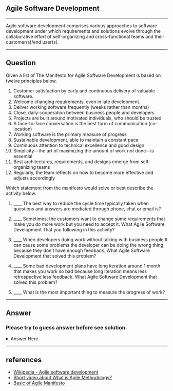 ## Agile Software Development
---
Agile software development comprises various approaches to software development under which requirements and solutions evolve through the collaborative effort of self-organizing and cross-functional teams and their customer(s)/end user(s).

---

## Question

Given a list of The Manifesto for Agile Software Development is based on twelve principles below.

1. Customer satisfaction by early and continuous delivery of valuable software.
2. Welcome changing requirements, even in late development.
3. Deliver working software frequently (weeks rather than months)
4. Close, daily cooperation between business people and developers
5. Projects are built around motivated individuals, who should be trusted
6. A face-to-face conversation is the best form of communication (co-location)
7. Working software is the primary measure of progress
8. Sustainable development, able to maintain a constant pace
9. Continuous attention to technical excellence and good design
10. Simplicity—the art of maximizing the amount of work not done—is essential
11. Best architectures, requirements, and designs emerge from self-organizing teams
12. Regularly, the team reflects on how to become more effective and adjusts accordingly

Which statement from the manifesto would solve or best describe the activity below.

1. ____ The best way to reduce the cycle time typically taken when questions and answers are mediated through phone, chat or email is?

2. ____ Sometimes, the customers want to change some requirements that make you do more work but you need to accept it. What Agile Software Development That you following in this activity?

3. ____ When developers doing work without talking with business people It can cause some problems the developer can be doing the wrong thing because they don’t have enough feedback. What Agile Software Development that solved this problem?

4. ____ Some bad development plans have long iteration around 1 month that makes you work so bad because long iteration means less retrospective less feedback. What Agile Software Development that solved this problem?

5. ____ What is the most important thing to measure the progress of work?

---
## Answer 

### **Please try to guess answer before see solution.**
<details><summary>Answer Here</summary>
<p>

## Answer

1. Principle number 6: A face-to-face conversation is the best form of communication (co-location) 

2. Principle number 2: Welcome changing requirements, even in late development.

3. Principle number 4: Close, daily cooperation between business people and developers

4. Principle number 3: Deliver working software frequently (weeks rather than months)

5. Principle number 7: Working software is the primary measure of progress

</p>
</details>

---
## references

- [Wikipedia - Agile software development](https://en.wikipedia.org/wiki/Agile_software_development)
- [Short video about What is Agile Methodology? ](https://www.youtube.com/watch?v=ZZ_vnqvW4DQ)
- [Basic of Agile Manifesto](https://www.youtube.com/watch?v=rf8Gi2RLKWQ&feature=emb_logo)